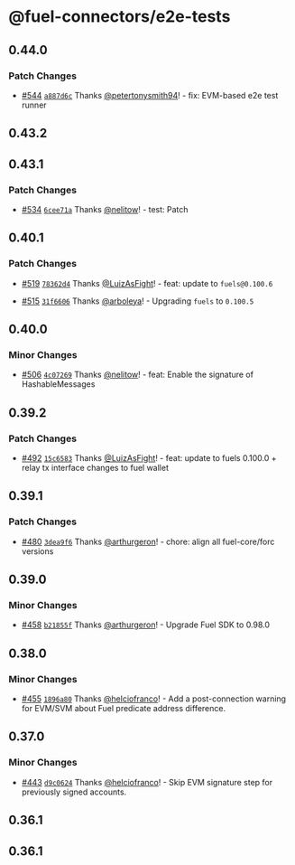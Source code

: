 # @fuel-connectors/e2e-tests

## 0.44.0

### Patch Changes

- [#544](https://github.com/FuelLabs/fuel-connectors/pull/544) [`a887d6c`](https://github.com/FuelLabs/fuel-connectors/commit/a887d6c64d183312cadb6e3212a69a8c06eb0d58) Thanks [@petertonysmith94](https://github.com/petertonysmith94)! - fix: EVM-based e2e test runner

## 0.43.2

## 0.43.1

### Patch Changes

- [#534](https://github.com/FuelLabs/fuel-connectors/pull/534) [`6cee71a`](https://github.com/FuelLabs/fuel-connectors/commit/6cee71a1ad9bc634134ee30770f0765392cc989c) Thanks [@nelitow](https://github.com/nelitow)! - test: Patch

## 0.40.1

### Patch Changes

- [#519](https://github.com/FuelLabs/fuel-connectors/pull/519) [`78362d4`](https://github.com/FuelLabs/fuel-connectors/commit/78362d495b6a231a916a737e0f61efab69aa896c) Thanks [@LuizAsFight](https://github.com/LuizAsFight)! - feat: update to `fuels@0.100.6`

- [#515](https://github.com/FuelLabs/fuel-connectors/pull/515) [`31f6606`](https://github.com/FuelLabs/fuel-connectors/commit/31f6606f1caaba677164a1a053acb6242f6f8dfb) Thanks [@arboleya](https://github.com/arboleya)! - Upgrading `fuels` to `0.100.5`

## 0.40.0

### Minor Changes

- [#506](https://github.com/FuelLabs/fuel-connectors/pull/506) [`4c07269`](https://github.com/FuelLabs/fuel-connectors/commit/4c07269ec7940bed12225789f908e601bb5e9f16) Thanks [@nelitow](https://github.com/nelitow)! - feat: Enable the signature of HashableMessages

## 0.39.2

### Patch Changes

- [#492](https://github.com/FuelLabs/fuel-connectors/pull/492) [`15c6583`](https://github.com/FuelLabs/fuel-connectors/commit/15c6583ad7d07c2c511630b6413df18da1fdd083) Thanks [@LuizAsFight](https://github.com/LuizAsFight)! - feat: update to fuels 0.100.0 + relay tx interface changes to fuel wallet

## 0.39.1

### Patch Changes

- [#480](https://github.com/FuelLabs/fuel-connectors/pull/480) [`3dea9f6`](https://github.com/FuelLabs/fuel-connectors/commit/3dea9f697ac8d5119f9b7611efc43551cbfd31c3) Thanks [@arthurgeron](https://github.com/arthurgeron)! - chore: align all fuel-core/forc versions

## 0.39.0

### Minor Changes

- [#458](https://github.com/FuelLabs/fuel-connectors/pull/458) [`b21855f`](https://github.com/FuelLabs/fuel-connectors/commit/b21855feaf6275b16f626156ba7d1c74262f3a5b) Thanks [@arthurgeron](https://github.com/arthurgeron)! - Upgrade Fuel SDK to 0.98.0

## 0.38.0

### Minor Changes

- [#455](https://github.com/FuelLabs/fuel-connectors/pull/455) [`1896a80`](https://github.com/FuelLabs/fuel-connectors/commit/1896a804404947a140d40964b71d1fc4d67c21f0) Thanks [@helciofranco](https://github.com/helciofranco)! - Add a post-connection warning for EVM/SVM about Fuel predicate address difference.

## 0.37.0

### Minor Changes

- [#443](https://github.com/FuelLabs/fuel-connectors/pull/443) [`d9c0624`](https://github.com/FuelLabs/fuel-connectors/commit/d9c06243c092313a331228a081a0c5f722905234) Thanks [@helciofranco](https://github.com/helciofranco)! - Skip EVM signature step for previously signed accounts.

## 0.36.1

## 0.36.1
